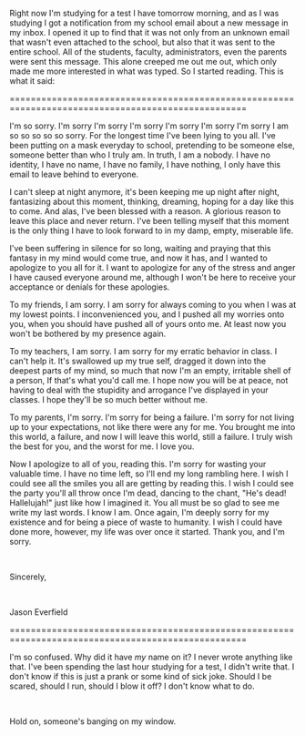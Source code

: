 Right now I'm studying for a test I have tomorrow morning, and as I was studying I got a notification from my school email about a new message in my inbox. I opened it up to find that it was not only from an unknown email that wasn't even attached to the school, but also that it was sent to the entire school. All of the students, faculty, administrators, even the parents were sent this message. This alone creeped me out me out, which only made me more interested in what was typed. So I started reading. This is what it said:

===================================================================================================

I'm so sorry. I'm sorry I'm sorry I'm sorry I'm sorry I'm sorry I'm sorry I am so so so so so sorry. For the longest time I've been lying to you all. I've been putting on a mask everyday to school, pretending to be someone else, someone better than who I truly am. In truth, I am a nobody. I have no identity, I have no name, I have no family, I have nothing, I only have this email to leave behind to everyone. 

I can't sleep at night anymore, it's been keeping me up night after night, fantasizing about this moment, thinking, dreaming, hoping for a day like this to come. And alas, I've been blessed with a reason. A glorious reason to leave this place and never return. I've been telling myself that this moment is the only thing I have to look forward to in my damp, empty, miserable life.  

I've been suffering in silence for so long, waiting and praying that this fantasy in my mind would come true, and now it has, and I wanted to apologize to you all for it. I want to apologize for any of the stress and anger I have caused everyone around me, although I won't be here to receive your acceptance or denials for these apologies. 

To my friends, I am sorry. I am sorry for always coming to you when I was at my lowest points. I inconvenienced you, and I pushed all my worries onto you, when you should have pushed all of yours onto me. At least now you won't be bothered by my presence again.

To my teachers, I am sorry. I am sorry for my erratic behavior in class. I can't help it. It's swallowed up my true self, dragged it down into the deepest parts of my mind, so much that now I'm an empty, irritable shell of a person, If that's what you'd call me. I hope now you will be at peace, not having to deal with the stupidity and arrogance I've displayed in your classes. I hope they'll be so much better without me.

To my parents, I'm sorry. I'm sorry for being a failure. I'm sorry for not living up to your expectations, not like there were any for me. You brought me into this world, a failure, and now I will leave this world, still a failure. I truly wish the best for you, and the worst for me. I love you.

Now I apologize to all of you, reading this. I'm sorry for wasting your valuable time. I have no time left, so I'll end my long rambling here. I wish I could see all the smiles you all are getting by reading this. I wish I could see the party you'll all throw once I'm dead, dancing to the chant, "He's dead! Hallelujah!" just like how I imagined it. You all must be so glad to see me write my last words. I know I am. Once again, I'm deeply sorry for my existence and for being a piece of waste to humanity. I wish I could have done more, however, my life was over once it started. Thank you, and I'm sorry.

&#x200B;

Sincerely, 

&#x200B;

Jason Everfield

===================================================================================================

I'm so confused. Why did it have *my* name on it?  I never wrote anything like that. I've been spending the last hour studying for a test, I didn't write that. I don't know if this is just a prank or some kind of sick joke. Should I be scared, should I run, should I blow it off? I don't know what to do.

&#x200B;

Hold on, someone's banging on my window.